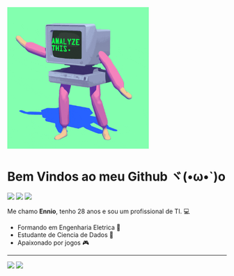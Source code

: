 <img src = "banner.gif" width = "325">

# Bem Vindos ao meu Github ヾ(•ω•`)o
<div>
  <a href="https://www.linkedin.com/in/enniobernardo/" target="_blank"><img src="https://img.shields.io/badge/-LinkedIn-%230077B5?style=for-the-badge&logo=linkedin&logoColor=white" target="_blank"></a> 
  <a href="https://medium.com/@enniobernardo" target="_blank"><img src="https://img.shields.io/badge/Medium-12100E?style=for-the-badge&logo=medium&logoColor=white" target="_blank"></a> 
  <a href = "mailto:enniobernardo96@gmail.com"><img src="https://img.shields.io/badge/-Gmail-%23333?style=for-the-badge&logo=gmail&logoColor=white" target="_blank"></a>
</div>
<div></div>

Me chamo **Ennio**, tenho 28 anos e sou um profissional de TI. 💻

- Formando em Engenharia Eletrica 🔌
- Estudante de Ciencia de Dados 🎲
- Apaixonado por jogos 🎮

----
<div align = "left">
<img height = "200em" src="https://github-readme-stats.vercel.app/api/top-langs/?username=enniosantos&show_icons=true&theme=onedark&count_private=true"/>
<img height = "200em" src="https://github-readme-stats.vercel.app/api?username=enniosantos&show_icons=true&show_icons=true&theme=onedark&count_private=true" />
</div>


